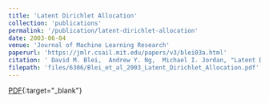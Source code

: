 ```yaml
---
title: 'Latent Dirichlet Allocation'
collection: 'publications'
permalink: '/publication/latent-dirichlet-allocation'
date: 2003-06-04
venue: 'Journal of Machine Learning Research'
paperurl: 'https://jmlr.csail.mit.edu/papers/v3/blei03a.html'
citation: ' David M. Blei,  Andrew Y. Ng,  Michael I. Jordan, "Latent Dirichlet Allocation." Journal of Machine Learning Research, 2003.'
filepath: 'files/6306/Blei_et_al_2003_Latent_Dirichlet_Allocation.pdf'
---
```


[PDF](https://fabriz-io.github.io/files/6306/Blei_et_al_2003_Latent_Dirichlet_Allocation.pdf){:target="_blank"}
